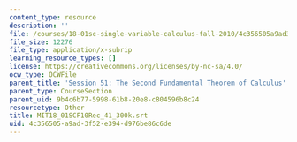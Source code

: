 ```yaml
---
content_type: resource
description: ''
file: /courses/18-01sc-single-variable-calculus-fall-2010/4c356505a9ad3f52e394d976be86c6de_MIT18_01SCF10Rec_41_300k.srt
file_size: 12276
file_type: application/x-subrip
learning_resource_types: []
license: https://creativecommons.org/licenses/by-nc-sa/4.0/
ocw_type: OCWFile
parent_title: 'Session 51: The Second Fundamental Theorem of Calculus'
parent_type: CourseSection
parent_uid: 9b4c6b77-5998-61b8-20e8-c804596b8c24
resourcetype: Other
title: MIT18_01SCF10Rec_41_300k.srt
uid: 4c356505-a9ad-3f52-e394-d976be86c6de
---
```

